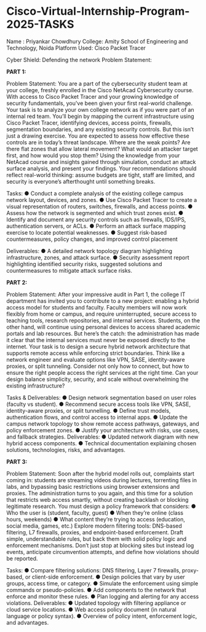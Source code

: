# Cisco-Virtual-Internship-Program-2025-TASKS

Name : Priyankar Chowdhury
College: Amity School of Engineering and Technology, Noida
Platform Used: Cisco Packet Tracer

Cyber Shield: Defending the network
Problem Statement:

**PART 1:**

Problem Statement: You are a part of the cybersecurity student team at your college, freshly enrolled in the Cisco NetAcad Cybersecurity course. With access to Cisco Packet Tracer and your growing knowledge of security fundamentals, you've been given your first real-world challenge. Your task is to analyze your own college network as if you were part of an internal red team. You’ll begin by mapping the current infrastructure using Cisco Packet Tracer, identifying devices, access points, firewalls, segmentation boundaries, and any existing security controls. But this isn’t just a drawing exercise. You are expected to assess how effective these controls are in today’s threat landscape. Where are the weak points? Are there flat zones that allow lateral movement? What would an attacker target first, and how would you stop them?
Using the knowledge from your NetAcad course and insights gained through simulation, conduct an attack surface analysis, and present your findings. Your recommendations should reflect real-world thinking:
assume budgets are tight, staff are limited, and security is everyone’s afterthought until something breaks.

Tasks:
● Conduct a complete analysis of the existing college campus network layout, devices, and zones.
● Use Cisco Packet Tracer to create a visual representation of routers, switches, firewalls, and access points.
● Assess how the network is segmented and which trust zones exist.
● Identify and document any security controls such as firewalls, IDS/IPS, authentication servers, or ACLs.
● Perform an attack surface mapping exercise to locate potential weaknesses.
● Suggest risk-based countermeasures, policy changes, and improved control placement

Deliverables:
● A detailed network topology diagram highlighting infrastructure, zones, and attack surface.
● Security assessment report highlighting identified security risks, suggested solutions and countermeasures to mitigate attack surface risks.

**PART 2:**

Problem Statement: After your impressive audit in Part 1, the college IT department has invited you to contribute to a new project: enabling a hybrid access model for students and faculty. Faculty members will now work flexibly from home or campus, and require uninterrupted, secure access to teaching tools, research repositories, and internal services. Students, on the other hand, will continue using personal devices to access shared academic portals and lab resources. But here’s the catch: the administration has made it clear that the internal services must never be exposed directly to the internet. Your task is to design a secure hybrid network architecture that supports remote access while enforcing strict boundaries. Think like a network engineer and evaluate options like VPN, SASE, identity-aware proxies, or split tunneling. Consider not only how to connect, but how to ensure the right people access the right services at the right time. Can your design balance simplicity, security, and scale without overwhelming the existing infrastructure?

Tasks & Deliverables:
● Design network segmentation based on user roles (faculty vs student).
● Recommend secure access tools like VPN, SASE, identity-aware proxies, or split tunnelling.
● Define trust models, authentication flows, and control access to internal apps.
● Update the campus network topology to show remote access pathways, gateways, and policy enforcement zones.
● Justify your architecture with risks, use cases, and fallback strategies.
Deliverables:
● Updated network diagram with new hybrid access components.
● Technical documentation explaining chosen solutions, technologies, risks, and advantages.


**PART 3:**

Problem Statement: Soon after the hybrid model rolls out, complaints start coming in: students are streaming videos during lectures, torrenting files in labs, and bypassing basic restrictions using browser
extensions and proxies. The administration turns to you again, and this time for a solution that restricts web access smartly, without creating backlash or blocking legitimate research.
You must design a policy framework that considers:
● Who the user is (student, faculty, guest)
● When they’re online (class hours, weekends)
● What content they’re trying to access (education, social media, games, etc.)
Explore modern filtering tools: DNS-based filtering, L7 firewalls, proxies, and endpoint-based enforcement. Draft simple, understandable rules, but back them with solid policy logic and enforcement mechanisms.
Don’t just stop at blocking sites but instead log events, anticipate circumvention attempts, and define how violations should be reported.

Tasks:
● Compare filtering solutions: DNS filtering, Layer 7 firewalls, proxy-based, or client-side enforcement.
● Design policies that vary by user groups, access time, or category.
● Simulate the enforcement using simple commands or pseudo-policies.
● Add components to the network that enforce and monitor these rules.
● Plan logging and alerting for any access violations.
Deliverables:
● Updated topology with filtering appliance or cloud service locations.
● Web access policy document (in natural language or policy syntax).
● Overview of policy intent, enforcement logic, and advantages.

